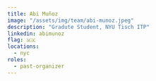 ```yaml
---
title: Abi Muñoz
image: "/assets/img/team/abi-munoz.jpeg"
description: "Gradute Student, NYU Tisch ITP"
linkedin: abimunoz
flag: 🇲🇽
locations:
  - nyc
roles:
  - past-organizer
---
```

